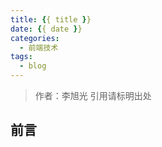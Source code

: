 ```yaml
---
title: {{ title }}
date: {{ date }}
categories: 
  - 前端技术
tags: 
  - blog
---
```


> 作者：李旭光
> 引用请标明出处

## 前言


<!-- more -->